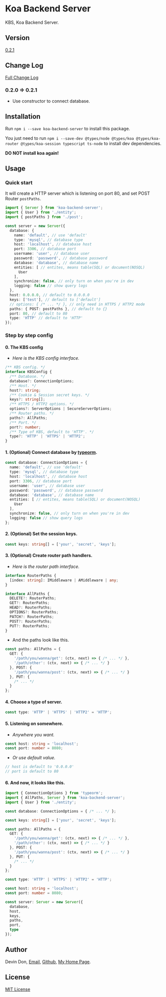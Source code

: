 # Koa Backend Server

KBS, Koa Backend Server.

## Version

[0.2.1](https://www.npmjs.com/package/koa-backend-server/v/0.2.1)

## Change Log

[Full Change Log](CHANGELOG.md)

### 0.2.0 => 0.2.1

- Use constructor to connect database.

## Installation

Run `npm i --save koa-backend-server` to install this package.

You just need to run `npm i --save-dev @types/node @types/koa @types/koa-router @types/koa-session typescript ts-node` to install dev dependencies.

**DO NOT install koa again!**

## Usage

### Quick start

It will create a HTTP server which is listening on port 80, and set POST Router `postPaths`.

```typescript
import { Server } from 'koa-backend-server';
import { User } from './entity';
import { postPaths } from './post';

const server = new Server({
  database: {
    name: 'default', // use 'default'
    type: 'mysql', // database type
    host: 'localhost', // database host
    port: 3306, // database port
    username: 'user', // database user
    password: 'password', // database password
    database: 'database', // database name
    entities: [ // entites, means table(SQL) or document(NOSQL)
      User
    ],
    synchronize: false, // only turn on when you're in dev
    logging: false // show query logs
  },
  host: 0.0.0.0, // default to 0.0.0.0
  keys: ['test'], // default to ['default']
  // options: { /* ... */ }, // only need in HTTPS / HTTP2 mode
  paths: { POST: postPaths }, // default to {}
  port: 80, // default to 80
  type: 'HTTP' // default to 'HTTP'
});
```

### **Step by step config**

#### 0. The KBS config

- *Here is the KBS config interface.*

```typescript
/** KBS config. */
interface KBSConfig {
  /** Database. */
  database?: ConnectionOptions;
  /** Host. */
  host?: string;
  /** Cookie & Session secret keys. */
  keys?: string[];
  /** HTTPS / HTTP2 options. */
  options?: ServerOptions | SecureServerOptions;
  /** Router paths. */
  paths?: AllPaths;
  /** Port. */
  port?: number;
  /** Type of KBS, default to 'HTTP'. */
  type?: 'HTTP' | 'HTTPS' | 'HTTP2';
}
```

#### 1. (Optional) Connect database by [typeorm](https://www.npmjs.com/package/typeorm).

```typescript
const database: ConnectionOptions = {
  name: 'default', // use 'default'
  type: 'mysql', // database type
  host: 'localhost', // database host
  port: 3306, // database port
  username: 'user', // database user
  password: 'password', // database password
  database: 'database', // database name
  entities: [ // entites, means table(SQL) or document(NOSQL)
    User
  ],
  synchronize: false, // only turn on when you're in dev
  logging: false // show query logs
};
```

#### 2. (Optional) Set the session keys.

```typescript
const keys: string[] = ['your', 'secret', 'keys'];
```

#### 3. (Optional) Create router path handlers.

- *Here is the router path interface.*

```typescript
interface RouterPaths {
  [index: string]: IMiddleware | AMiddleware | any;
}

interface AllPaths {
  DELETE?: RouterPaths;
  GET?: RouterPaths;
  HEAD?: RouterPaths;
  OPTIONS?: RouterPaths;
  PATCH?: RouterPaths;
  POST?: RouterPaths;
  PUT?: RouterPaths;
}
```

- And the paths look like this.

```typescript
const paths: AllPaths = {
  GET: {
    '/path/you/wanna/get': (ctx, next) => { /* ... */ },
    '/path/other': (ctx, next) => { /* ... */ }
  }, POST: {
    '/path/you/wanna/post': (ctx, next) => { /* ... */ }
  }, PUT: {
    /* ... */
  }
};
```

#### 4. Choose a type of server.

```typescript
const type: 'HTTP' | 'HTTPS' | 'HTTP2' = 'HTTP';
```

#### 5. Listening on somewhere.

- *Anywhere you want.*

```typescript
const host: string = 'localhost';
const port: number = 8080;
```

- *Or use default value.*

```typescript
// host is default to '0.0.0.0'
// port is default to 80
```

#### 6. And now, it looks like this.

```typescript
import { ConnectionOptions } from 'typeorm';
import { AllPaths, Server } from 'koa-backend-server';
import { User } from './entity';

const database: ConnectionOptions = { /* ... */ };

const keys: string[] = ['your', 'secret', 'keys'];

const paths: AllPaths = {
  GET: {
    '/path/you/wanna/get': (ctx, next) => { /* ... */ },
    '/path/other': (ctx, next) => { /* ... */ }
  }, POST: {
    '/path/you/wanna/post': (ctx, next) => { /* ... */ }
  }, PUT: {
    /* ... */
  }
};

const type: 'HTTP' | 'HTTPS' | 'HTTP2' = 'HTTP';

const host: string = 'localhost';
const port: number = 8080;

const server: Server = new Server({
  database,
  host,
  keys,
  paths,
  port,
  type
});

```

## Author

Devin Don, [Email](mailto:DevinDon@Foxmail.com), [Github](https://github.com/devindon/koa-backend-server), [My Home Page](https://don.red).

## License

[MIT License](LICENSE)
